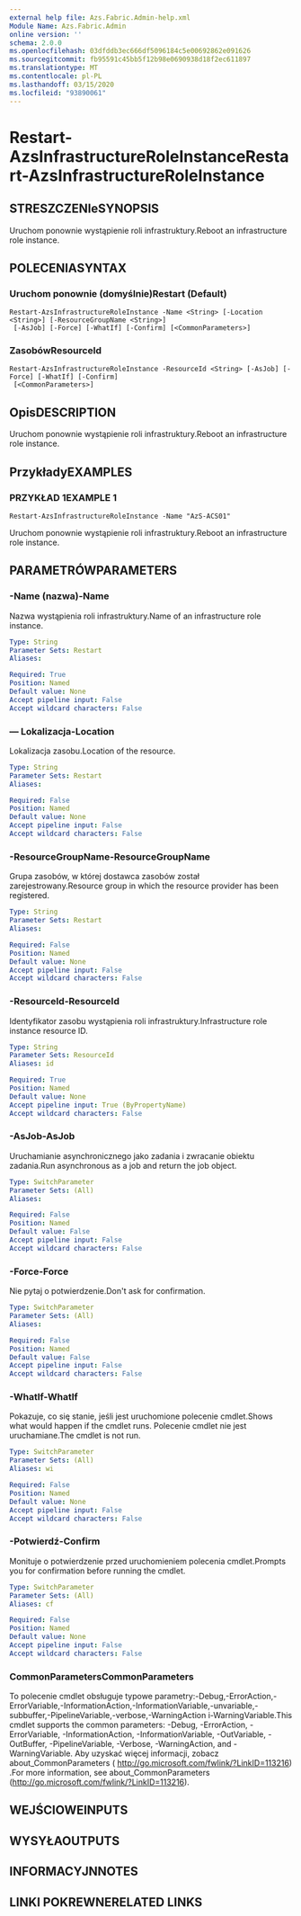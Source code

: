```yaml
---
external help file: Azs.Fabric.Admin-help.xml
Module Name: Azs.Fabric.Admin
online version: ''
schema: 2.0.0
ms.openlocfilehash: 03dfddb3ec666df5096184c5e00692862e091626
ms.sourcegitcommit: fb95591c45bb5f12b98e0690938d18f2ec611897
ms.translationtype: MT
ms.contentlocale: pl-PL
ms.lasthandoff: 03/15/2020
ms.locfileid: "93890061"
---
```

# <span data-ttu-id="e3bd6-101">Restart-AzsInfrastructureRoleInstance</span><span class="sxs-lookup"><span data-stu-id="e3bd6-101">Restart-AzsInfrastructureRoleInstance</span></span>

## <span data-ttu-id="e3bd6-102">STRESZCZENIe</span><span class="sxs-lookup"><span data-stu-id="e3bd6-102">SYNOPSIS</span></span>
<span data-ttu-id="e3bd6-103">Uruchom ponownie wystąpienie roli infrastruktury.</span><span class="sxs-lookup"><span data-stu-id="e3bd6-103">Reboot an infrastructure role instance.</span></span>

## <span data-ttu-id="e3bd6-104">POLECENIA</span><span class="sxs-lookup"><span data-stu-id="e3bd6-104">SYNTAX</span></span>

### <span data-ttu-id="e3bd6-105">Uruchom ponownie (domyślnie)</span><span class="sxs-lookup"><span data-stu-id="e3bd6-105">Restart (Default)</span></span>
```
Restart-AzsInfrastructureRoleInstance -Name <String> [-Location <String>] [-ResourceGroupName <String>]
 [-AsJob] [-Force] [-WhatIf] [-Confirm] [<CommonParameters>]
```

### <span data-ttu-id="e3bd6-106">Zasobów</span><span class="sxs-lookup"><span data-stu-id="e3bd6-106">ResourceId</span></span>
```
Restart-AzsInfrastructureRoleInstance -ResourceId <String> [-AsJob] [-Force] [-WhatIf] [-Confirm]
 [<CommonParameters>]
```

## <span data-ttu-id="e3bd6-107">Opis</span><span class="sxs-lookup"><span data-stu-id="e3bd6-107">DESCRIPTION</span></span>
<span data-ttu-id="e3bd6-108">Uruchom ponownie wystąpienie roli infrastruktury.</span><span class="sxs-lookup"><span data-stu-id="e3bd6-108">Reboot an infrastructure role instance.</span></span>

## <span data-ttu-id="e3bd6-109">Przykłady</span><span class="sxs-lookup"><span data-stu-id="e3bd6-109">EXAMPLES</span></span>

### <span data-ttu-id="e3bd6-110">PRZYKŁAD 1</span><span class="sxs-lookup"><span data-stu-id="e3bd6-110">EXAMPLE 1</span></span>
```
Restart-AzsInfrastructureRoleInstance -Name "AzS-ACS01"
```

<span data-ttu-id="e3bd6-111">Uruchom ponownie wystąpienie roli infrastruktury.</span><span class="sxs-lookup"><span data-stu-id="e3bd6-111">Reboot an infrastructure role instance.</span></span>

## <span data-ttu-id="e3bd6-112">PARAMETRÓW</span><span class="sxs-lookup"><span data-stu-id="e3bd6-112">PARAMETERS</span></span>

### <span data-ttu-id="e3bd6-113">-Name (nazwa)</span><span class="sxs-lookup"><span data-stu-id="e3bd6-113">-Name</span></span>
<span data-ttu-id="e3bd6-114">Nazwa wystąpienia roli infrastruktury.</span><span class="sxs-lookup"><span data-stu-id="e3bd6-114">Name of an infrastructure role instance.</span></span>

```yaml
Type: String
Parameter Sets: Restart
Aliases:

Required: True
Position: Named
Default value: None
Accept pipeline input: False
Accept wildcard characters: False
```

### <span data-ttu-id="e3bd6-115">— Lokalizacja</span><span class="sxs-lookup"><span data-stu-id="e3bd6-115">-Location</span></span>
<span data-ttu-id="e3bd6-116">Lokalizacja zasobu.</span><span class="sxs-lookup"><span data-stu-id="e3bd6-116">Location of the resource.</span></span>

```yaml
Type: String
Parameter Sets: Restart
Aliases:

Required: False
Position: Named
Default value: None
Accept pipeline input: False
Accept wildcard characters: False
```

### <span data-ttu-id="e3bd6-117">-ResourceGroupName</span><span class="sxs-lookup"><span data-stu-id="e3bd6-117">-ResourceGroupName</span></span>
<span data-ttu-id="e3bd6-118">Grupa zasobów, w której dostawca zasobów został zarejestrowany.</span><span class="sxs-lookup"><span data-stu-id="e3bd6-118">Resource group in which the resource provider has been registered.</span></span>

```yaml
Type: String
Parameter Sets: Restart
Aliases:

Required: False
Position: Named
Default value: None
Accept pipeline input: False
Accept wildcard characters: False
```

### <span data-ttu-id="e3bd6-119">-ResourceId</span><span class="sxs-lookup"><span data-stu-id="e3bd6-119">-ResourceId</span></span>
<span data-ttu-id="e3bd6-120">Identyfikator zasobu wystąpienia roli infrastruktury.</span><span class="sxs-lookup"><span data-stu-id="e3bd6-120">Infrastructure role instance resource ID.</span></span>

```yaml
Type: String
Parameter Sets: ResourceId
Aliases: id

Required: True
Position: Named
Default value: None
Accept pipeline input: True (ByPropertyName)
Accept wildcard characters: False
```

### <span data-ttu-id="e3bd6-121">-AsJob</span><span class="sxs-lookup"><span data-stu-id="e3bd6-121">-AsJob</span></span>
<span data-ttu-id="e3bd6-122">Uruchamianie asynchronicznego jako zadania i zwracanie obiektu zadania.</span><span class="sxs-lookup"><span data-stu-id="e3bd6-122">Run asynchronous as a job and return the job object.</span></span>

```yaml
Type: SwitchParameter
Parameter Sets: (All)
Aliases:

Required: False
Position: Named
Default value: False
Accept pipeline input: False
Accept wildcard characters: False
```

### <span data-ttu-id="e3bd6-123">-Force</span><span class="sxs-lookup"><span data-stu-id="e3bd6-123">-Force</span></span>
<span data-ttu-id="e3bd6-124">Nie pytaj o potwierdzenie.</span><span class="sxs-lookup"><span data-stu-id="e3bd6-124">Don't ask for confirmation.</span></span>

```yaml
Type: SwitchParameter
Parameter Sets: (All)
Aliases:

Required: False
Position: Named
Default value: False
Accept pipeline input: False
Accept wildcard characters: False
```

### <span data-ttu-id="e3bd6-125">-WhatIf</span><span class="sxs-lookup"><span data-stu-id="e3bd6-125">-WhatIf</span></span>
<span data-ttu-id="e3bd6-126">Pokazuje, co się stanie, jeśli jest uruchomione polecenie cmdlet.</span><span class="sxs-lookup"><span data-stu-id="e3bd6-126">Shows what would happen if the cmdlet runs.</span></span>
<span data-ttu-id="e3bd6-127">Polecenie cmdlet nie jest uruchamiane.</span><span class="sxs-lookup"><span data-stu-id="e3bd6-127">The cmdlet is not run.</span></span>

```yaml
Type: SwitchParameter
Parameter Sets: (All)
Aliases: wi

Required: False
Position: Named
Default value: None
Accept pipeline input: False
Accept wildcard characters: False
```

### <span data-ttu-id="e3bd6-128">-Potwierdź</span><span class="sxs-lookup"><span data-stu-id="e3bd6-128">-Confirm</span></span>
<span data-ttu-id="e3bd6-129">Monituje o potwierdzenie przed uruchomieniem polecenia cmdlet.</span><span class="sxs-lookup"><span data-stu-id="e3bd6-129">Prompts you for confirmation before running the cmdlet.</span></span>

```yaml
Type: SwitchParameter
Parameter Sets: (All)
Aliases: cf

Required: False
Position: Named
Default value: None
Accept pipeline input: False
Accept wildcard characters: False
```

### <span data-ttu-id="e3bd6-130">CommonParameters</span><span class="sxs-lookup"><span data-stu-id="e3bd6-130">CommonParameters</span></span>
<span data-ttu-id="e3bd6-131">To polecenie cmdlet obsługuje typowe parametry:-Debug,-ErrorAction,-ErrorVariable,-InformationAction,-InformationVariable,-unvariable,-subbuffer,-PipelineVariable,-verbose,-WarningAction i-WarningVariable.</span><span class="sxs-lookup"><span data-stu-id="e3bd6-131">This cmdlet supports the common parameters: -Debug, -ErrorAction, -ErrorVariable, -InformationAction, -InformationVariable, -OutVariable, -OutBuffer, -PipelineVariable, -Verbose, -WarningAction, and -WarningVariable.</span></span> <span data-ttu-id="e3bd6-132">Aby uzyskać więcej informacji, zobacz about_CommonParameters ( http://go.microsoft.com/fwlink/?LinkID=113216) .</span><span class="sxs-lookup"><span data-stu-id="e3bd6-132">For more information, see about_CommonParameters (http://go.microsoft.com/fwlink/?LinkID=113216).</span></span>

## <span data-ttu-id="e3bd6-133">WEJŚCIOWE</span><span class="sxs-lookup"><span data-stu-id="e3bd6-133">INPUTS</span></span>

## <span data-ttu-id="e3bd6-134">WYSYŁA</span><span class="sxs-lookup"><span data-stu-id="e3bd6-134">OUTPUTS</span></span>

## <span data-ttu-id="e3bd6-135">INFORMACYJN</span><span class="sxs-lookup"><span data-stu-id="e3bd6-135">NOTES</span></span>

## <span data-ttu-id="e3bd6-136">LINKI POKREWNE</span><span class="sxs-lookup"><span data-stu-id="e3bd6-136">RELATED LINKS</span></span>
